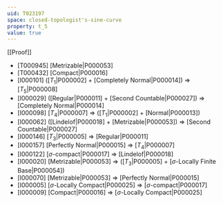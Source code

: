 ```yaml
---
uid: T023197
space: closed-topologist's-sine-curve
property: t_5
value: true
---
```

[[Proof]]

* [T000945] [Metrizable|P000053]
* [T000432] [Compact|P000016]
* [I000101] ([$T_1$|P000002] + [Completely Normal|P000014]) => [$T_5$|P000008]
* [I000029] ([Regular|P000011] + [Second Countable|P000027]) => [Completely Normal|P000014]
* [I000098] [$T_4$|P000007] => ([$T_1$|P000002] + [Normal|P000013])
* [I000062] ([Lindelof|P000018] + [Metrizable|P000053]) => [Second Countable|P000027]
* [I000146] [$T_3$|P000005] => [Regular|P000011]
* [I000157] [Perfectly Normal|P000015] => [$T_4$|P000007]
* [I000122] [$\sigma$-compact|P000017] => [Lindelof|P000018]
* [I000020] [Metrizable|P000053] => ([$T_3$|P000005] + [$\sigma$-Locally Finite Base|P000054])
* [I000070] [Metrizable|P000053] => [Perfectly Normal|P000015]
* [I000005] [$\sigma$-Locally Compact|P000025] => [$\sigma$-compact|P000017]
* [I000009] [Compact|P000016] => [$\sigma$-Locally Compact|P000025]


